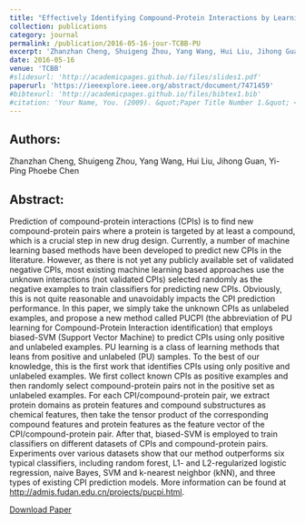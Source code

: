 ```yaml
---
title: "Effectively Identifying Compound-Protein Interactions by Learning from Positive and Unlabeled Examples"
collection: publications
category: journal
permalink: /publication/2016-05-16-jour-TCBB-PU
excerpt: 'Zhanzhan Cheng, Shuigeng Zhou, Yang Wang, Hui Liu, Jihong Guan, Yi-Ping Phoebe Chen'
date: 2016-05-16
venue: 'TCBB'
#slidesurl: 'http://academicpages.github.io/files/slides1.pdf'
paperurl: 'https://ieeexplore.ieee.org/abstract/document/7471459'
#bibtexurl: 'http://academicpages.github.io/files/bibtex1.bib'
#citation: 'Your Name, You. (2009). &quot;Paper Title Number 1.&quot; <i>Journal 1</i>. 1(1).'
---
```

Authors:
------
Zhanzhan Cheng, Shuigeng Zhou, Yang Wang, Hui Liu, Jihong Guan, Yi-Ping Phoebe Chen

Abstract:
------
Prediction of compound-protein interactions (CPIs) is to find new compound-protein pairs where a protein is targeted by at least a compound, which is a crucial step in new drug design. Currently, a number of machine learning based methods have been developed to predict new CPIs in the literature. However, as there is not yet any publicly available set of validated negative CPIs, most existing machine learning based approaches use the unknown interactions (not validated CPIs) selected randomly as the negative examples to train classifiers for predicting new CPIs. Obviously, this is not quite reasonable and unavoidably impacts the CPI prediction performance. In this paper, we simply take the unknown CPIs as unlabeled examples, and propose a new method called PUCPI (the abbreviation of PU learning for Compound-Protein Interaction identification) that employs biased-SVM (Support Vector Machine) to predict CPIs using only positive and unlabeled examples. PU learning is a class of learning methods that leans from positive and unlabeled (PU) samples. To the best of our knowledge, this is the first work that identifies CPIs using only positive and unlabeled examples. We first collect known CPIs as positive examples and then randomly select compound-protein pairs not in the positive set as unlabeled examples. For each CPI/compound-protein pair, we extract protein domains as protein features and compound substructures as chemical features, then take the tensor product of the corresponding compound features and protein features as the feature vector of the CPI/compound-protein pair. After that, biased-SVM is employed to train classifiers on different datasets of CPIs and compound-protein pairs. Experiments over various datasets show that our method outperforms six typical classifiers, including random forest, L1- and L2-regularized logistic regression, naive Bayes, SVM and k-nearest neighbor (kNN), and three types of existing CPI prediction models. More information can be found at http://admis.fudan.edu.cn/projects/pucpi.html.

[Download Paper](https://ieeexplore.ieee.org/abstract/document/7471459)